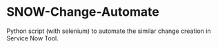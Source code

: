 # SNOW-Change-Automate
Python script (with selenium) to automate the similar change creation in Service Now Tool. 
